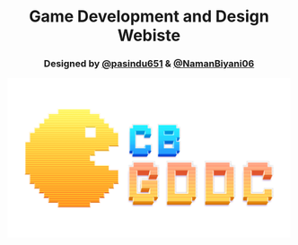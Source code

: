 <h1 align="center">Game Development and Design Webiste</h1>
<h3 align="center">Designed by <a href="www.github.com/pasindu651">@pasindu651</a> & <a href="www.github.com/NamanBiyani06">@NamanBiyani06</a></h3>

![](images/logo.png)
